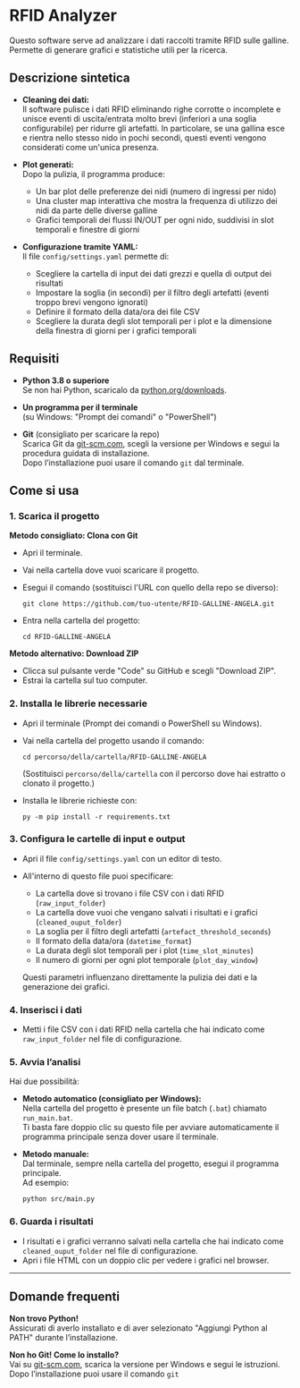 # RFID Analyzer

Questo software serve ad analizzare i dati raccolti tramite RFID sulle galline. Permette di generare grafici e statistiche utili per la ricerca.

## Descrizione sintetica

- **Cleaning dei dati:**  
  Il software pulisce i dati RFID eliminando righe corrotte o incomplete e unisce eventi di uscita/entrata molto brevi (inferiori a una soglia configurabile) per ridurre gli artefatti. In particolare, se una gallina esce e rientra nello stesso nido in pochi secondi, questi eventi vengono considerati come un'unica presenza.

- **Plot generati:**  
  Dopo la pulizia, il programma produce:
  - Un bar plot delle preferenze dei nidi (numero di ingressi per nido)
  - Una cluster map interattiva che mostra la frequenza di utilizzo dei nidi da parte delle diverse galline
  - Grafici temporali dei flussi IN/OUT per ogni nido, suddivisi in slot temporali e finestre di giorni

- **Configurazione tramite YAML:**  
  Il file `config/settings.yaml` permette di:
  - Scegliere la cartella di input dei dati grezzi e quella di output dei risultati
  - Impostare la soglia (in secondi) per il filtro degli artefatti (eventi troppo brevi vengono ignorati)
  - Definire il formato della data/ora dei file CSV
  - Scegliere la durata degli slot temporali per i plot e la dimensione della finestra di giorni per i grafici temporali

## Requisiti

- **Python 3.8 o superiore**  
  Se non hai Python, scaricalo da [python.org/downloads](https://www.python.org/downloads/).

- **Un programma per il terminale**  
  (su Windows: "Prompt dei comandi" o "PowerShell")

- **Git** (consigliato per scaricare la repo)  
  Scarica Git da [git-scm.com](https://git-scm.com/), scegli la versione per Windows e segui la procedura guidata di installazione.  
  Dopo l’installazione puoi usare il comando `git` dal terminale.

## Come si usa

### 1. Scarica il progetto

**Metodo consigliato: Clona con Git**

- Apri il terminale.
- Vai nella cartella dove vuoi scaricare il progetto.
- Esegui il comando (sostituisci l'URL con quello della repo se diverso):

  ```
  git clone https://github.com/tuo-utente/RFID-GALLINE-ANGELA.git
  ```

- Entra nella cartella del progetto:

  ```
  cd RFID-GALLINE-ANGELA
  ```

**Metodo alternativo: Download ZIP**

- Clicca sul pulsante verde "Code" su GitHub e scegli "Download ZIP".
- Estrai la cartella sul tuo computer.

### 2. Installa le librerie necessarie

- Apri il terminale (Prompt dei comandi o PowerShell su Windows).
- Vai nella cartella del progetto usando il comando:

  ```
  cd percorso/della/cartella/RFID-GALLINE-ANGELA
  ```

  (Sostituisci `percorso/della/cartella` con il percorso dove hai estratto o clonato il progetto.)

- Installa le librerie richieste con:

  ```
  py -m pip install -r requirements.txt
  ```

### 3. Configura le cartelle di input e output

- Apri il file `config/settings.yaml` con un editor di testo.
- All'interno di questo file puoi specificare:
  - La cartella dove si trovano i file CSV con i dati RFID (`raw_input_folder`)
  - La cartella dove vuoi che vengano salvati i risultati e i grafici (`cleaned_ouput_folder`)
  - La soglia per il filtro degli artefatti (`artefact_threshold_seconds`)
  - Il formato della data/ora (`datetime_format`)
  - La durata degli slot temporali per i plot (`time_slot_minutes`)
  - Il numero di giorni per ogni plot temporale (`plot_day_window`)

  Questi parametri influenzano direttamente la pulizia dei dati e la generazione dei grafici.

### 4. Inserisci i dati

- Metti i file CSV con i dati RFID nella cartella che hai indicato come `raw_input_folder` nel file di configurazione.

### 5. Avvia l’analisi

Hai due possibilità:

- **Metodo automatico (consigliato per Windows):**  
  Nella cartella del progetto è presente un file batch (`.bat`) chiamato `run_main.bat`.  
  Ti basta fare doppio clic su questo file per avviare automaticamente il programma principale senza dover usare il terminale.

- **Metodo manuale:**  
  Dal terminale, sempre nella cartella del progetto, esegui il programma principale.  
  Ad esempio:

  ```
  python src/main.py
  ```

### 6. Guarda i risultati

- I risultati e i grafici verranno salvati nella cartella che hai indicato come `cleaned_ouput_folder` nel file di configurazione.
- Apri i file HTML con un doppio clic per vedere i grafici nel browser.

---

## Domande frequenti

**Non trovo Python!**  
Assicurati di averlo installato e di aver selezionato "Aggiungi Python al PATH" durante l’installazione.

**Non ho Git! Come lo installo?**  
Vai su [git-scm.com](https://git-scm.com/), scarica la versione per Windows e segui le istruzioni. Dopo l’installazione puoi usare il comando `git`
